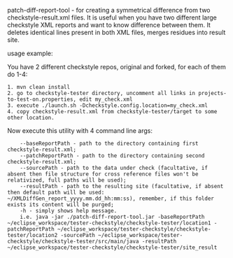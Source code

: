 patch-diff-report-tool - for creating a symmetrical difference from two checkstyle-result.xml files. It is useful when you have two different large checkstyle XML reports and want to know difference between them. It deletes identical lines present in both XML files, merges residues into result site.

usage example:

You have 2 different checkstyle repos, original and forked, for each of them do 1-4:

    1. mvn clean install
    2. go to checkstyle-tester directory, uncomment all links in projects-to-test-on.properties, edit my_check.xml
    3. execute ./launch.sh -Dcheckstyle.config.location=my_check.xml
    4. copy checkstyle-result.xml from checkstyle-tester/target to some other location.

Now execute this utility with 4 command line args:

	    --baseReportPath - path to the directory containing first checkstyle-result.xml;
        --patchReportPath - path to the directory containing second checkstyle-result.xml;
        --sourcePath - path to the data under check (facultative, if absent then file structure for cross reference files won't be relativized, full paths will be used);
        --resultPath - path to the resulting site (facultative, if absent then default path will be used: ~/XMLDiffGen_report_yyyy.mm.dd_hh:mm:ss), remember, if this folder exists its content will be purged;
        -h - simply shows help message.
        i.e. java -jar ./patch-diff-report-tool.jar -baseReportPath ~/eclipse_workspace/tester-checkstyle/checkstyle-tester/location1 -patchReportPath ~/eclipse_workspace/tester-checkstyle/checkstyle-tester/location2 -sourcePath ~/eclipse_workspace/tester-checkstyle/checkstyle-tester/src/main/java -resultPath ~/eclipse_workspace/tester-checkstyle/checkstyle-tester/site_result